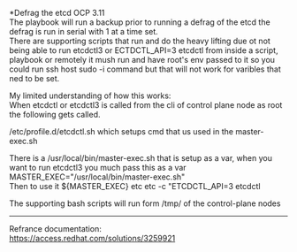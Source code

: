 *Defrag the etcd OCP 3.11  
The playbook will run a backup prior to running a defrag of the etcd the defrag is run in serial with 1 at a time set.  
There are supporting scripts that run and do the heavy lifting due ot not being able to run etcdctl3 or ECTDCTL_API=3 etcdctl from inside a script, playbook or remotely it mush run and have root's env passed to it so you could run ssh host sudo -i command but that will not work for varibles that ned to be set.

My limited understanding of how this works:  
When etcdctl or etcdctl3 is called from the cli of control plane node as root the following gets called.

/etc/profile.d/etcdctl.sh which setups cmd that us used in the master-exec.sh

There is a /usr/local/bin/master-exec.sh that is setup as a var, when you want to run etcdctl3 you much pass this as a var  
MASTER_EXEC="/usr/local/bin/master-exec.sh"   
Then to use it ${MASTER_EXEC} etc etc -c "ETCDCTL_API=3 etcdctl <pass your certs and keys> <command>  

The supporting bash scripts will run form /tmp/ of the control-plane nodes  









---
Refrance documentation:  
https://access.redhat.com/solutions/3259921

